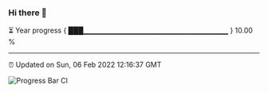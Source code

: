 ### Hi there 👋

⏳ Year progress { ███▁▁▁▁▁▁▁▁▁▁▁▁▁▁▁▁▁▁▁▁▁▁▁▁▁▁▁ } 10.00 %

---

⏰ Updated on Sun, 06 Feb 2022 12:16:37 GMT

![Progress Bar CI](https://github.com/liununu/liununu/workflows/Progress%20Bar%20CI/badge.svg)
